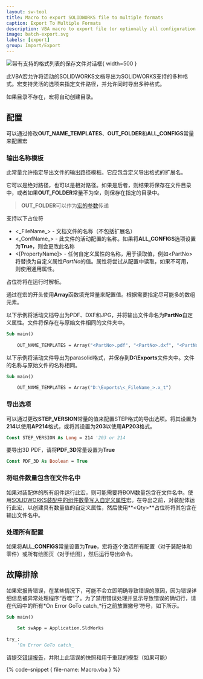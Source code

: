 ```yaml
---
layout: sw-tool
title: Macro to export SOLIDWORKS file to multiple formats
caption: Export To Multiple Formats
description: VBA macro to export file (or optionally all configuration or drawing sheets) to multiple formats
image: batch-export.svg
labels: [export]
group: Import/Export
---
```

![带有支持的格式列表的保存文件对话框](file-save-dialog.png){ width=500 }

此VBA宏允许将活动的SOLIDWORKS文档导出为SOLIDWORKS支持的多种格式。宏支持灵活的选项来指定文件路径，并允许同时导出多种格式。

如果目录不存在，宏将自动创建目录。

## 配置

可以通过修改**OUT_NAME_TEMPLATES**、**OUT_FOLDER**和**ALL_CONFIGS**常量来配置宏

### 输出名称模板

此常量允许指定导出文件的输出路径模板。它应包含定义导出格式的扩展名。

它可以是绝对路径，也可以是相对路径。如果是后者，则结果将保存在文件目录中，或者如果**OUT_FOLDER**常量不为空，则保存在指定的目录中。

> **OUT_FOLDER**可以作为[宏的参数](https://cadplus.xarial.com/macro-arguments/)传递

支持以下占位符

* <\_FileName\_> - 文档文件的名称（不包括扩展名）
* <\_ConfName\_> - 此文件的活动配置的名称。如果将**ALL_CONFIGS**选项设置为**True**，则会更改此名称
* <[PropertyName]> - 任何自定义属性的名称，用于读取值，例如\<PartNo\>将替换为自定义属性*PartNo*的值。属性将尝试从配置中读取，如果不可用，则使用通用属性。

占位符将在运行时解析。

通过在宏的开头使用**Array**函数填充常量来配置值。根据需要指定尽可能多的数组元素。

以下示例将活动文档导出为PDF、DXF和JPG，并将输出文件命名为**PartNo**自定义属性。文件将保存在与原始文件相同的文件夹中。

~~~ vb
Sub main()
        
    OUT_NAME_TEMPLATES = Array("<PartNo>.pdf", "<PartNo>.dxf", "<PartNo>.jpg")
~~~

以下示例将活动文件导出为parasolid格式，并保存到**D:\Exports**文件夹中。文件的名称与原始文件的名称相同。

~~~ vb
Sub main()
        
    OUT_NAME_TEMPLATES = Array("D:\Exports\<_FileName_>.x_t")
~~~

### 导出选项

可以通过更改**STEP_VERSION**常量的值来配置STEP格式的导出选项。将其设置为**214**以使用**AP214**格式，或将其设置为**203**以使用**AP203**格式。

~~~ vb
Const STEP_VERSION As Long = 214 '203 or 214
~~~

要导出3D PDF，请将**PDF_3D**常量设置为**True**

~~~ vb
Const PDF_3D As Boolean = True
~~~

### 将组件数量包含在文件名中

如果对装配体的所有组件运行此宏，则可能需要将BOM数量包含在文件名中。使用[SOLIDWORKS装配中的组件数量写入自定义属性](/solidworks-api/document/assembly/components/write-quantities/)宏。在导出之前，对装配体运行此宏，以创建具有数量值的自定义属性，然后使用**\<Qty\>**占位符将其包含在输出文件名中。

### 处理所有配置

如果将**ALL_CONFIGS**常量设置为**True**，宏将逐个激活所有配置（对于装配体和零件）或所有绘图页（对于绘图），然后运行导出命令。

## 故障排除

如果宏报告错误，在某些情况下，可能不会立即明确导致错误的原因，因为错误详细信息被异常处理程序“吞噬”了。为了禁用错误处理并显示导致错误的确切行，请在代码中的所有*On Error GoTo catch_*行之前放置撇号'符号，如下所示。

~~~ vb jagged
Sub main()
        
    Set swApp = Application.SldWorks
    
try_:
    'On Error GoTo catch_
~~~

请提交[错误报告](https://github.com/xarial/codestack/issues/new?labels=bug)，并附上此错误的快照和用于重现的模型（如果可能）

{% code-snippet { file-name: Macro.vba } %}